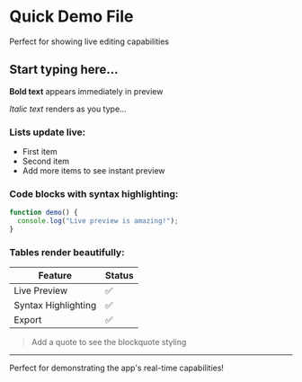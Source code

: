 # Quick Demo File

Perfect for showing live editing capabilities

## Start typing here...

**Bold text** appears immediately in preview

*Italic text* renders as you type...

### Lists update live:
- First item
- Second item  
- Add more items to see instant preview

### Code blocks with syntax highlighting:

```javascript
function demo() {
  console.log("Live preview is amazing!");
}
```

### Tables render beautifully:

| Feature | Status |
|---------|--------|
| Live Preview | ✅ |
| Syntax Highlighting | ✅ |  
| Export | ✅ |

> Add a quote to see the blockquote styling

---

Perfect for demonstrating the app's real-time capabilities!